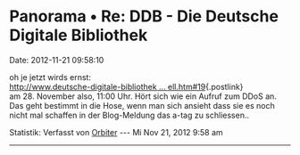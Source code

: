Panorama • Re: DDB - Die Deutsche Digitale Bibliothek
=====================================================

Date: 2012-11-21 09:58:10

oh je jetzt wirds ernst:\
[http://www.deutsche-digitale-bibliothek \...
ell.htm\#19](http://www.deutsche-digitale-bibliothek.de/aktuell.htm#19){.postlink}\
am 28. November also, 11:00 Uhr. Hört sich wie ein Aufruf zum DDoS an.
Das geht bestimmt in die Hose, wenn man sich ansieht dass sie es noch
nicht mal schaffen in der Blog-Meldung das a-tag zu schliessen..

Statistik: Verfasst von
[Orbiter](http://forum.yacy-websuche.de/memberlist.php?mode=viewprofile&u=2)
--- Mi Nov 21, 2012 9:58 am

------------------------------------------------------------------------
